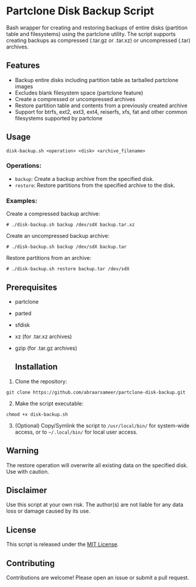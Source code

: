 # Partclone Disk Backup Script

Bash wrapper for creating and restoring backups of entire disks (partition table and filesystems) using the partclone utility. The script supports creating backups as compressed (.tar.gz or .tar.xz) or uncompressed (.tar) archives.

## Features

- Backup entire disks including partition table as tarballed partclone images
- Excludes blank filesystem space (partclone feature)
- Create a compressed or uncompressed archives
- Restore partition table and contents from a previously created archive
- Support for btrfs, ext2, ext3, ext4, reiserfs, xfs, fat and other common filesystems supported by partclone

## Usage
```
disk-backup.sh <operation> <disk> <archive_filename>
```

### Operations:

- `backup`: Create a backup archive from the specified disk.
- `restore`: Restore partitions from the specified archive to the disk.

### Examples:

Create a compressed backup archive:
```
# ./disk-backup.sh backup /dev/sdX backup.tar.xz
```
Create an uncompressed backup archive:
```
# ./disk-backup.sh backup /dev/sdX backup.tar
```
Restore partitions from an archive:
```
# ./disk-backup.sh restore backup.tar /dev/sdX
```

## Prerequisites

- partclone
- parted
- sfdisk
- xz (for .tar.xz archives)
- gzip (for .tar.gz archives)

  ## Installation

1. Clone the repository:
```
git clone https://github.com/abraarsameer/partclone-disk-backup.git
```
2. Make the script executable:
```
chmod +x disk-backup.sh
```
3. (Optional) Copy/Symlink the script to `/usr/local/bin/` for system-wide access, or to `~/.local/bin/` for local user access.

## Warning

The restore operation will overwrite all existing data on the specified disk. Use with caution.

## Disclaimer

Use this script at your own risk. The author(s) are not liable for any data loss or damage caused by its use.

## License

This script is released under the [MIT License](LICENSE).

## Contributing

Contributions are welcome! Please open an issue or submit a pull request.
